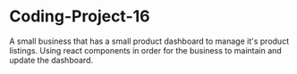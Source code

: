 # Coding-Project-16
A small business that has a small product dashboard to manage it's product listings. Using react components in order for the business to maintain and update the dashboard.
